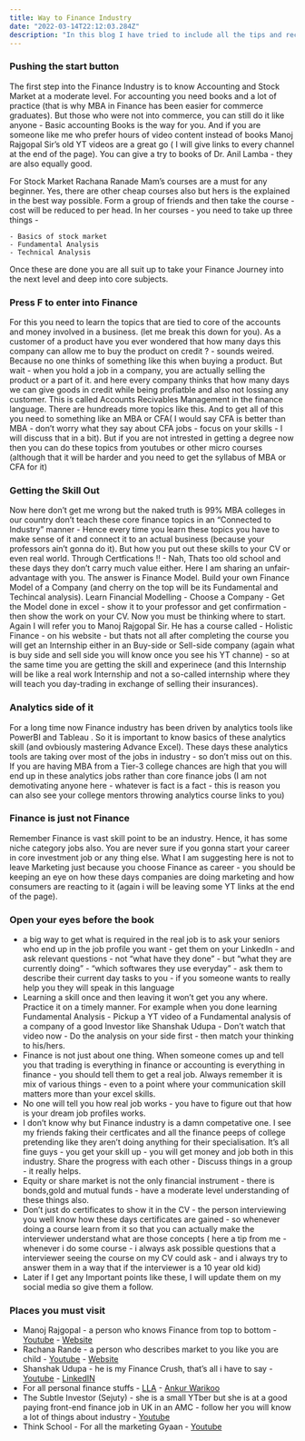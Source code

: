 ```yaml
---
title: Way to Finance Industry
date: "2022-03-14T22:12:03.284Z"
description: "In this blog I have tried to include all the tips and recommendations I think very useful to get started for Finance or Investment Industry. Whatever I have given here is result of my research for more than one year into the industry. Hope  this will help you in some manner. Click the heading to read more."
---
```


### Pushing the start button
The first step into the Finance Industry is to know Accounting and Stock Market at a moderate level. For accounting you need books and a lot of practice (that is why MBA in Finance has been easier for commerce graduates). But those who were not into commerce, you can still do it like anyone - Basic accounting Books is the way for you.  And if you are someone like me who prefer hours of video content instead of books Manoj Rajgopal Sir’s  old YT videos are a great go ( I will give links to every channel at the end of the page). You can give a try to books of Dr. Anil Lamba - they are also equally good.

For Stock Market Rachana Ranade Mam’s courses are a must for any beginner. Yes, there are other cheap courses also but hers is the explained in the best way possible. Form a group of friends and then take the course - cost will be reduced to per head. In her courses - you need to take up three things -

    - Basics of stock market
    - Fundamental Analysis
    - Technical Analysis

Once these are done you are all suit up to take your Finance Journey into the next level and deep into core subjects.

### Press F to enter into Finance
For this you need to learn the topics that are tied to core of the accounts and money involved in a business. (let me break this down for you). As a customer of a product have you  ever wondered that how many days this company can allow me to buy the product on credit ? - sounds weired. Because no one thinks of something like this when buying a product. But wait -  when you hold a job in a company, you are actually selling the product or a part of it. and here every company thinks that how many days we can give goods in credit while being profiatble and also not lossing any customer. This is called Accounts Recivables Management in the finance language. There are hundreads more topics like this. And to get all of this you need to something like an MBA or CFA( I would say CFA is better than MBA - don’t worry what they say about CFA jobs - focus on your skills - I will discuss that in a bit). But if you are not intrested in getting  a degree now then you can do these topics from youtubes or other micro courses (although that it will be harder and you need to get the syllabus of MBA or CFA for it)

### Getting the Skill Out
Now here don’t get me wrong but the naked truth is 99% MBA colleges in our country don’t teach these core finance topics in an “Connected to Industry” manner - Hence every time you learn these topics you have to make sense of it and connect it to an actual business (because your professors ain’t gonna do it).  But how you put out these skills to your CV or even real world. Through Certfications !! - Nah, Thats too old school and these days they don’t carry much value either. Here I am sharing an unfair-advantage with you. The answer is Finance Model. Build your  own Finance Model of a Company  (and cherry on the top will be its Fundamental and Techincal analysis). Learn Financial Modelling - Choose a Company - Get the Model done in excel - show it to your professor and get confirmation - then show the work on your CV. Now you must be thinking where to start. Again  I will refer  you to Manoj Rajgopal Sir. He has a course called - Holistic Finance - on his website - but thats not all after completing the course you will get an Internship either in an Buy-side or Sell-side company (again what is buy side and sell side you will know once you see his YT channe) - so at the same time you are getting the skill and experinece (and this Internship will be like a real work Internship and not a so-called internship where they will teach you day-trading in exchange of selling their insurances). 

### Analytics side of it
For a long time now Finance industry has been driven by analytics tools like PowerBI and Tableau . So it is important to know basics of these analytics skill (and ovbiously mastering Advance Excel). These days these analytics tools are taking over most of the jobs in industry - so don’t miss out on this. If you are having MBA from a Tier-3 college chances are high that you will end up in these analytics jobs rather than core finance jobs (I am not demotivating anyone here - whatever is fact is a fact - this is reason you can also see your college mentors throwing analytics course links to you)

### Finance is just not Finance
Remember Finance is vast skill point to be an industry. Hence, it has some niche category jobs also. You are never sure if you gonna start your career in core investment job or any thing else. What I am suggesting here is not to leave Marketing just because you choose Finance as career - you should be keeping an eye on how these days companies are doing marketing and how consumers are reacting to it (again i will be leaving some YT links at the end of the page). 

### Open your eyes before the book
* a big way to get what is required in the real job is to ask your seniors who end up in the job profile you want - get them on your LinkedIn - and ask relevant questions - not “what have they done” - but “what they are currently doing” - “which softwares they use everyday” - ask them to describe their current day tasks to you - if you someone wants to really help you they will speak in this language
* Learning  a skill once and then leaving it won’t get you any where. Practice it on a timely manner. For example when you done learning Fundamental Analysis - Pickup a YT video of a Fundamental analysis of a company of a good Investor like Shanshak Udupa - Don’t watch that video now - Do the analysis on your side first - then match your thinking  to his/hers.
* Finance is not just about one thing. When someone comes up and tell you that trading is everything in finance or accounting is everything in finance - you should tell them to get a real job. Always remember it is mix of various things - even to a point where your communication skill matters more than your excel skills.
* No one will tell you how real job works - you have to figure out that how is your dream job profiles works.
* I don’t know why but Finance industry is a damn competative one. I see my friends faking their certficates and all the finance peeps of college pretending like they aren’t doing anything for their specialisation. It’s all fine guys - you get your skill up - you will get money and job both in this industry. Share the progress with each other - Discuss things in a group - it really helps.
* Equity or share market is not the only financial instrument - there is bonds,gold and mutual funds - have a moderate level understanding of these things also.
* Don’t just do certificates to show it in the CV - the person interviewing you well know how these days certificates are gained - so whenever doing a course learn from it so that you can actually make the interviewer understand what are those concepts ( here  a tip from me - whenever i do some course - i always ask possible questions that a interviewer seeing the course on my CV could ask - and i  always try to answer them in a way that if the interviewer is a 10 year old kid)
* Later if I get any Important points like these, I will update them on my social media so give them a follow.
### Places you must visit
* Manoj Rajgopal - a person who knows Finance from top to bottom  - [Youtube](https://www.youtube.com/c/FinancewithManojRajgopal) - [Website](https://www.finenvision.com/)
* Rachana Rande - a person who describes market to you like you are child - [Youtube](https://www.youtube.com/c/rachanaphadke) - [Website](https://www.rachanaranade.com/)
* Shanshak Udupa - he is my Finance Crush, that’s all i have to say - [Youtube](https://www.youtube.com/c/ShashankUdupa1) - [LinkedIN](https://www.linkedin.com/in/shashank-udupa-8a00807b/)
* For all personal finance stuffs - [LLA](https://www.youtube.com/c/LabourLawAdvisor) - [Ankur Warikoo](https://www.youtube.com/c/warikoo)
* The Subtle Investor (Sejuty) - she is a small YTber but she is at a good paying front-end finance job in UK in an AMC  - follow her you will know a lot of things about industry - [Youtube](https://www.youtube.com/channel/UCLGl57tJJat4kBb0Fd2138Q)
* Think School - For all the marketing Gyaan - [Youtube](https://www.youtube.com/c/ThinkSchool)

